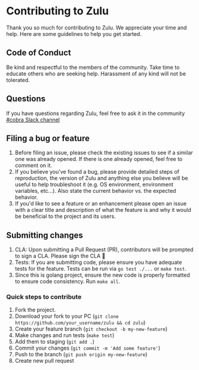 # Contributing to Zulu

Thank you so much for contributing to Zulu. We appreciate your time and help.
Here are some guidelines to help you get started.

## Code of Conduct

Be kind and respectful to the members of the community. Take time to educate
others who are seeking help. Harassment of any kind will not be tolerated.

## Questions

If you have questions regarding Zulu, feel free to ask it in the community
[#cobra Slack channel][cobra-slack]

## Filing a bug or feature

1. Before filing an issue, please check the existing issues to see if a
   similar one was already opened. If there is one already opened, feel free
   to comment on it.
1. If you believe you've found a bug, please provide detailed steps of
   reproduction, the version of Zulu and anything else you believe will be
   useful to help troubleshoot it (e.g. OS environment, environment variables,
   etc...). Also state the current behavior vs. the expected behavior.
1. If you'd like to see a feature or an enhancement please open an issue with
   a clear title and description of what the feature is and why it would be
   beneficial to the project and its users.

## Submitting changes

1. CLA: Upon submitting a Pull Request (PR), contributors will be prompted to
   sign a CLA. Please sign the CLA :slightly_smiling_face:
1. Tests: If you are submitting code, please ensure you have adequate tests
   for the feature. Tests can be run via `go test ./...` or `make test`.
1. Since this is golang project, ensure the new code is properly formatted to
   ensure code consistency. Run `make all`.

### Quick steps to contribute

1. Fork the project.
1. Download your fork to your PC (`git clone https://github.com/your_username/zulu && cd zulu`)
1. Create your feature branch (`git checkout -b my-new-feature`)
1. Make changes and run tests (`make test`)
1. Add them to staging (`git add .`)
1. Commit your changes (`git commit -m 'Add some feature'`)
1. Push to the branch (`git push origin my-new-feature`)
1. Create new pull request

<!-- Links -->
[cobra-slack]: https://gophers.slack.com/archives/CD3LP1199

